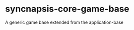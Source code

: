 syncnapsis-core-game-base
=========================

A generic game base extended from the application-base
